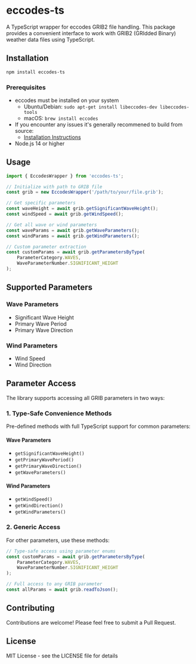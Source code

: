 # eccodes-ts

A TypeScript wrapper for eccodes GRIB2 file handling. This package provides a convenient interface to work with GRIB2 (GRIdded Binary) weather data files using TypeScript.

## Installation

```bash
npm install eccodes-ts
```

### Prerequisites

- eccodes must be installed on your system
    - Ubuntu/Debian: `sudo apt-get install libeccodes-dev libeccodes-tools`
    - macOS: `brew install eccodes`
- If you encounter any issues it's generally recommened to build from source:
    - [Installation Instructions](https://github.com/ecmwf/eccodes/#INSTALLATION)
- Node.js 14 or higher

## Usage

```typescript
import { EccodesWrapper } from 'eccodes-ts';

// Initialize with path to GRIB file
const grib = new EccodesWrapper('/path/to/your/file.grib');

// Get specific parameters
const waveHeight = await grib.getSignificantWaveHeight();
const windSpeed = await grib.getWindSpeed();

// Get all wave or wind parameters
const waveParams = await grib.getWaveParameters();
const windParams = await grib.getWindParameters();

// Custom parameter extraction
const customParams = await grib.getParametersByType(
    ParameterCategory.WAVES,
    WaveParameterNumber.SIGNIFICANT_HEIGHT
);
```

## Supported Parameters

### Wave Parameters

- Significant Wave Height
- Primary Wave Period
- Primary Wave Direction

### Wind Parameters

- Wind Speed
- Wind Direction

## Parameter Access

The library supports accessing all GRIB parameters in two ways:

### 1. Type-Safe Convenience Methods

Pre-defined methods with full TypeScript support for common parameters:

#### Wave Parameters
- `getSignificantWaveHeight()`
- `getPrimaryWavePeriod()`
- `getPrimaryWaveDirection()`
- `getWaveParameters()` 

#### Wind Parameters
- `getWindSpeed()`
- `getWindDirection()`
- `getWindParameters()` 

### 2. Generic Access

For other parameters, use these methods:

```typescript
// Type-safe access using parameter enums
const customParams = await grib.getParametersByType(
    ParameterCategory.WAVES,
    WaveParameterNumber.SIGNIFICANT_HEIGHT
);

// Full access to any GRIB parameter
const allParams = await grib.readToJson();
```


## Contributing

Contributions are welcome! Please feel free to submit a Pull Request.

## License

MIT License - see the LICENSE file for details